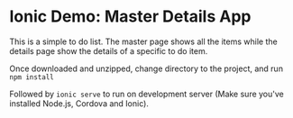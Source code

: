 # Ionic Demo: Master Details App
This is a simple to do list.  The master page shows all the items while the details page show the details of a specific to do item.


Once downloaded and unzipped, change directory to the project, and run
`npm install`


Followed by
`ionic serve`
to run on development server (Make sure you've installed Node.js, Cordova and Ionic).

